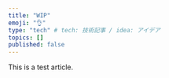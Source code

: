 ```yaml
---
title: "WIP"
emoji: "👌"
type: "tech" # tech: 技術記事 / idea: アイデア
topics: []
published: false
---
```


This is a test article.

